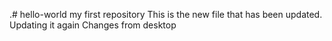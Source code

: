 .# hello-world
my first repository
This is the new file that has been updated.
Updating it again
Changes from desktop
